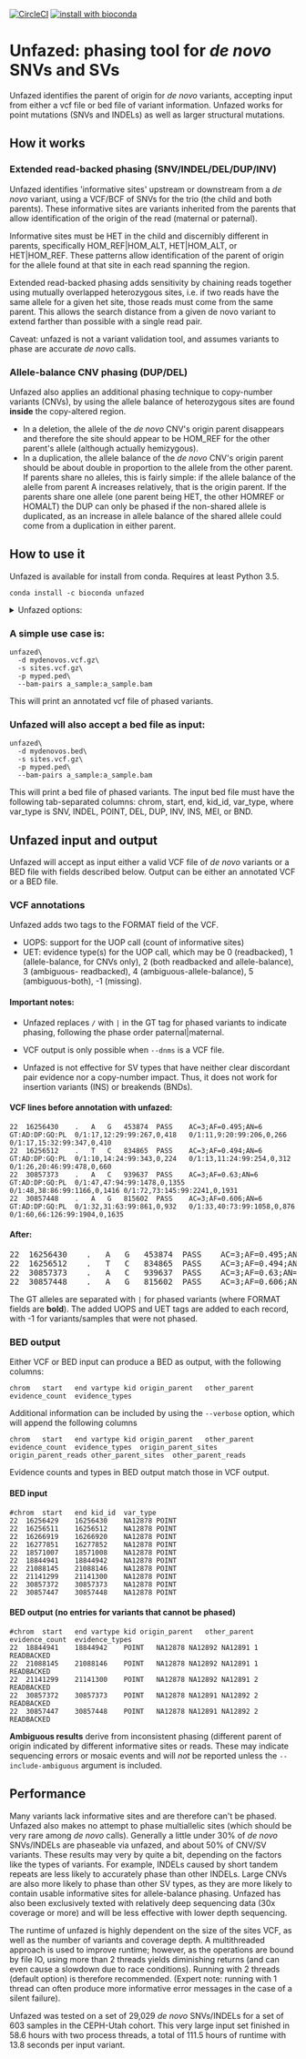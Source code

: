 [![CircleCI](https://circleci.com/gh/jbelyeu/unfazed/tree/master.svg?style=svg)](https://circleci.com/gh/jbelyeu/unfazed/tree/master)
[![install with bioconda](https://img.shields.io/badge/install%20with-bioconda-brightgreen.svg?style=flat)](http://bioconda.github.io/recipes/unfazed/README.html)

# Unfazed: phasing tool for _de novo_ SNVs and SVs
Unfazed identifies the parent of origin for _de novo_ variants, accepting input from either a vcf file or bed file of variant information. Unfazed works for point mutations (SNVs and INDELs) as well as larger structural mutations. 

## How it works
### Extended read-backed phasing (SNV/INDEL/DEL/DUP/INV)
Unfazed identifies 'informative sites' upstream or downstream from a _de novo_ variant, using a VCF/BCF of SNVs for the trio (the child and both parents). These informative sites are variants inherited from the parents that allow identification of the origin of the read (maternal or paternal). 

Informative sites must be HET in the child and discernibly different in parents, specifically HOM_REF|HOM_ALT, HET|HOM_ALT, or HET|HOM_REF. These patterns allow identification of the parent of origin for the allele found at that site in each read spanning the region.

Extended read-backed phasing adds sensitivity by chaining reads together using mutually overlapped heterozygous sites, i.e. if two reads have the same allele for a given het site, those reads must come from the same parent. This allows the search distance from a given de novo variant to extend farther than possible with a single read pair.

Caveat: unfazed is not a variant validation tool, and assumes variants to phase are accurate _de novo_ calls.

### Allele-balance CNV phasing (DUP/DEL)
Unfazed also applies an additional phasing technique to copy-number variants (CNVs), by using the allele balance of heterozygous sites are found **inside** the copy-altered region. 
* In a deletion, the allele of the _de novo_ CNV's origin parent disappears and therefore the site should appear to be HOM_REF for the other parent's allele (although actually hemizygous).
* In a duplication, the allele balance of the _de novo_ CNV's origin parent should be about double in proportion to the allele from the other parent. If parents share no alleles, this is fairly simple: if the allele balance of the alelle from parent A increases relatively, that is the origin parent. If the parents share one allele (one parent being HET, the other HOMREF or HOMALT) the DUP can only be phased if the non-shared allele is duplicated, as an increase in allele balance of the shared allele could come from a duplication in either parent.

## How to use it 
Unfazed is available for install from conda. Requires at least Python 3.5.

`conda install -c bioconda unfazed `

<details>
  <summary>Unfazed options:</summary>
  
  ```

UNFAZED v1.0.0
usage: unfazed [-h] [-v] -d DNMS -s SITES -p PED [-b BAM_DIR]
               [--bam-pairs [BAM_PAIRS [BAM_PAIRS ...]]] [-t THREADS]
               [-o {vcf,bed}] [--include-ambiguous] [--verbose]
               [--outfile OUTFILE] [-r REFERENCE] [--build {37,38,na}]
               [--no-extended] [--multiread-proc-min MULTIREAD_PROC_MIN] [-q]
               [--min-gt-qual MIN_GT_QUAL] [--min-depth MIN_DEPTH]
               [--ab-homref AB_HOMREF] [--ab-homalt AB_HOMALT]
               [--ab-het AB_HET] [--evidence-min-ratio EVIDENCE_MIN_RATIO]
               [--search-dist SEARCH_DIST]
               [--insert-size-max-sample INSERT_SIZE_MAX_SAMPLE]
               [--min-map-qual MIN_MAP_QUAL] [--stdevs STDEVS]
               [--readlen READLEN] [--split-error-margin SPLIT_ERROR_MARGIN]
               [--max-reads MAX_READS]

optional arguments:
  -h, --help            show this help message and exit
  -v, --version         Installed version (1.0.0)
  -d DNMS, --dnms DNMS  valid VCF OR BED file of the DNMs of interest> If BED,
                        must contain chrom, start, end, kid_id, var_type
                        columns (default: None)
  -s SITES, --sites SITES
                        sorted/bgzipped/indexed VCF/BCF file of SNVs to
                        identify informative sites. Must contain each kid and
                        both parents (default: None)
  -p PED, --ped PED     ped file including the kid and both parent IDs
                        (default: None)
  -b BAM_DIR, --bam-dir BAM_DIR
                        directory where bam/cram files (named {sample_id}.bam
                        or {sample_id}.cram) are stored for offspring. If not
                        included, --bam-pairs must be set (default: None)
  --bam-pairs [BAM_PAIRS [BAM_PAIRS ...]]
                        space-delimited list of pairs in the format
                        {sample_id}:{bam_path} where {sample_id} matches an
                        offspring id from the dnm file. Can be used with
                        --bam-dir arg, must be used in its absence (default:
                        None)
  -t THREADS, --threads THREADS
                        number of threads to use (default: 2)
  -o {vcf,bed}, --output-type {vcf,bed}
                        choose output type. If --dnms is not a VCF/BCF, output
                        must be to BED format. Defaults to match --dnms input
                        file (default: None)
  --include-ambiguous   include ambiguous phasing results (default: False)
  --verbose             print verbose output including sites and reads used
                        for phasing. Only applies to BED output (default:
                        False)
  --outfile OUTFILE     name for output file. Defaults to stdout (default:
                        /dev/stdout)
  -r REFERENCE, --reference REFERENCE
                        reference fasta file (required for crams) (default:
                        None)
  --build {37,38,na}    human genome build, used to determine sex chromosome
                        pseudoautosomal regions. If `na` option is chosen, sex
                        chromosomes will not be auto-phased (default: 38)
  --no-extended         do not perform extended read-based phasing (default
                        True) (default: False)
  --multiread-proc-min MULTIREAD_PROC_MIN
                        min number of variants perform multiple parallel reads
                        of the sites file (default: 1000)
  -q, --quiet           no logging of variant processing data (default: False)
  --min-gt-qual MIN_GT_QUAL
                        min genotype and base quality for informative sites
                        (default: 20)
  --min-depth MIN_DEPTH
                        min coverage for informative sites (default: 10)
  --ab-homref AB_HOMREF
                        allele balance range for homozygous reference
                        informative sites (default: 0.0:0.2)
  --ab-homalt AB_HOMALT
                        allele balance range for homozygous alternate
                        informative sites (default: 0.8:1.0)
  --ab-het AB_HET       allele balance range for heterozygous informative
                        sites (default: 0.2:0.8)
  --evidence-min-ratio EVIDENCE_MIN_RATIO
                        minimum ratio of evidence for a parent to provide an
                        unambiguous call. Default 10:1 (default: 10)
  --search-dist SEARCH_DIST
                        maximum search distance from variant for informative
                        sites (in bases) (default: 5000)
  --insert-size-max-sample INSERT_SIZE_MAX_SAMPLE
                        maximum number of read inserts to sample in order to
                        estimate concordant read insert size (default:
                        1000000)
  --min-map-qual MIN_MAP_QUAL
                        minimum map quality for reads (default: 1)
  --stdevs STDEVS       number of standard deviations from the mean insert
                        length to define a discordant read (default: 3)
  --readlen READLEN     expected length of input reads (default: 151)
  --split-error-margin SPLIT_ERROR_MARGIN
                        margin of error for the location of split read
                        clipping in bases (default: 5)
  --max-reads MAX_READS
                        maximum number of reads to collect for phasing a
                        single variant (default: 100))
```

Many of the above optional arguments consist of options for user-defined deviation from tested defaults. For example, the `--stdevs` options allow a user to alter the definition of a discordant read. By default, it is defined as a paired-end read in which the insert size is greater than 3 standard deviations above the mean, and where mean is calculated from the first million reads in an alignment file, excluding the top 0.5%. A user can decide to alter the number of standard deviations for greater or lesser sensitivity to discordant pairs, but the set defaults are used for all testing and are generally recommended.
</details>

### A simple use case is:

```
unfazed\
  -d mydenovos.vcf.gz\
  -s sites.vcf.gz\
  -p myped.ped\
  --bam-pairs a_sample:a_sample.bam
```
This will print an annotated vcf file of phased variants.

### Unfazed will also accept a bed file as input:

```
unfazed\
  -d mydenovos.bed\
  -s sites.vcf.gz\
  -p myped.ped\
  --bam-pairs a_sample:a_sample.bam
```

This will print a bed file of phased variants. The input bed file must have the following tab-separated columns: chrom, start, end, kid_id, var_type, where var_type is SNV, INDEL, POINT, DEL, DUP, INV, INS, MEI, or BND.

## Unfazed input and output
Unfazed will accept as input either a valid VCF file of _de novo_ variants or a BED file with fields described below. Output can be either an annotated VCF or a BED file.

### VCF annotations
Unfazed adds two tags to the FORMAT field of the VCF.
* UOPS: support for the UOP call (count of informative sites)
* UET: evidence type(s) for the UOP call, which may be 0 (readbacked), 1 (allele-balance, for CNVs only), 2 (both readbacked and allele-balance), 3 (ambiguous-
readbacked), 4 (ambiguous-allele-balance), 5 (ambiguous-both), -1 (missing).

#### Important notes:
* Unfazed replaces `/` with `|` in the GT tag for phased variants to indicate phasing, following the phase order paternal|maternal.

* VCF output is only possible when `--dnms` is a VCF file.

* Unfazed is not effective for SV types that have neither clear discordant pair evidence nor a copy-number impact. Thus, it does not work for insertion variants (INS) or breakends (BNDs).


#### VCF lines before annotation with unfazed:

```
22	16256430	.	A	G	453874	PASS	AC=3;AF=0.495;AN=6	GT:AD:DP:GQ:PL	0/1:17,12:29:99:267,0,418	0/1:11,9:20:99:206,0,266	0/1:17,15:32:99:347,0,410
22	16256512	.	T	C	834865	PASS	AC=3;AF=0.494;AN=6  GT:AD:DP:GQ:PL	0/1:10,14:24:99:343,0,224	0/1:13,11:24:99:254,0,312	0/1:26,20:46:99:478,0,660
22	30857373	.	A	C	939637	PASS	AC=3;AF=0.63;AN=6	GT:AD:DP:GQ:PL	0/1:47,47:94:99:1478,0,1355	0/1:48,38:86:99:1166,0,1416	0/1:72,73:145:99:2241,0,1931
22	30857448	.	A	G	815602	PASS	AC=3;AF=0.606;AN=6	GT:AD:DP:GQ:PL	0/1:32,31:63:99:861,0,932	0/1:33,40:73:99:1058,0,876	0/1:60,66:126:99:1904,0,1635
```
#### After:
<pre>
22	16256430	.	A	G	453874	PASS	AC=3;AF=0.495;AN=6	GT:AD:DP:GQ:PL:UOPS:UET	0/1:17,12:29:99:267,0,418:-1:-1	0/1:11,9:20:99:206,0,266:-1:-1	0/1:17,15:32:99:347,0,410:-1:-1
22	16256512	.	T	C	834865	PASS	AC=3;AF=0.494;AN=6	GT:AD:DP:GQ:PL:UOPS:UET	0/1:10,14:24:99:343,0,224:-1:-1	0/1:13,11:24:99:254,0,312:-1:-1	0/1:26,20:46:99:478,0,660:-1:-1
22	30857373	.	A	C	939637	PASS	AC=3;AF=0.63;AN=6	GT:AD:DP:GQ:PL:UOPS:UET	<b>1|0:47,47:94:99:1478,0,1355:2:0</b>	0/1:48,38:86:99:1166,0,1416:-1:-1	0/1:72,73:145:99:2241,0,1931:-1:-1
22	30857448	.	A	G	815602	PASS	AC=3;AF=0.606;AN=6	GT:AD:DP:GQ:PL:UOPS:UET	<b>1|0:32,31:63:99:861,0,932:2:0</b>	0/1:33,40:73:99:1058,0,876:-1:-1	0/1:60,66:126:99:1904,0,1635:-1:-1
</pre>
The GT alleles are separated with `|` for phased variants (where FORMAT fields are __bold__). The added UOPS and UET tags are added to each record, with -1 for variants/samples that were not phased.
</details>


### BED output
Either VCF or BED input can produce a BED as output, with the following columns: 
```
chrom	start	end	vartype	kid	origin_parent	other_parent	evidence_count	evidence_types
```

Additional information can be included by using the `--verbose` option, which will append the following columns

```
chrom	start	end	vartype	kid	origin_parent	other_parent	evidence_count	evidence_types	origin_parent_sites	origin_parent_reads	other_parent_sites	other_parent_reads
```

Evidence counts and types in BED output match those in VCF output.


#### BED input
```
#chrom	start	end	kid_id	var_type
22	16256429	16256430	NA12878	POINT
22	16256511	16256512	NA12878	POINT
22	16266919	16266920	NA12878	POINT
22	16277851	16277852	NA12878	POINT
22	18571007	18571008	NA12878	POINT
22	18844941	18844942	NA12878	POINT
22	21088145	21088146	NA12878	POINT
22	21141299	21141300	NA12878	POINT
22	30857372	30857373	NA12878	POINT
22	30857447	30857448	NA12878	POINT

```
#### BED output (no entries for variants that cannot be phased)
```
#chrom	start	end	vartype	kid	origin_parent	other_parent	evidence_count	evidence_types
22	18844941	18844942	POINT	NA12878	NA12892	NA12891	1	READBACKED
22	21088145	21088146	POINT	NA12878	NA12892	NA12891	1	READBACKED
22	21141299	21141300	POINT	NA12878	NA12892	NA12891	2	READBACKED
22	30857372	30857373	POINT	NA12878	NA12891	NA12892	2	READBACKED
22	30857447	30857448	POINT	NA12878	NA12891	NA12892	2	READBACKED

```

**Ambiguous results** derive from inconsistent phasing (different parent of origin indicated by different informative sites or reads. These may indicate sequencing errors or mosaic events and will *not* be reported unless the `--include-ambiguous` argument is included.

## Performance
Many variants lack informative sites and are therefore can't be phased. Unfazed also makes no attempt to phase multiallelic sites (which should be very rare among _de novo_ calls). Generally a little under 30% of _de novo_ SNVs/INDELs are phaseable via unfazed, and about 50% of CNV/SV variants. These results may very by quite a bit, depending on the factors like the types of variants. For example, INDELs caused by short tandem repeats are less likely to accurately phase than other INDELs. Large CNVs are also more likely to phase than other SV types, as they are more likely to contain usable informative sites for allele-balance phasing. Unfazed has also been exclusively texted with relatively deep sequencing data (30x coverage or more) and will be less effective with lower depth sequencing.

The runtime of unfazed is highly dependent on the size of the sites VCF, as well as the number of variants and coverage depth. A multithreaded approach is used to improve runtime; however, as the operations are bound by file IO, using more than 2 threads yields diminishing returns (and can even cause a slowdown due to race conditions). Running with 2 threads (default option) is therefore recommended. (Expert note: running with 1 thread can often produce more informative error messages in the case of a silent failure). 

Unfazed was tested on a set of 29,029 _de novo_ SNVs/INDELs for a set of 603 samples in the CEPH-Utah cohort. This very large input set finished in 58.6 hours with two process threads, a total of 111.5 hours of runtime with 13.8 seconds per input variant.
